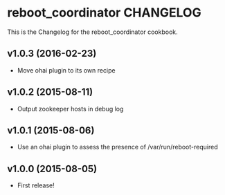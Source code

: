 reboot_coordinator CHANGELOG
======================
This is the Changelog for the reboot_coordinator cookbook.

v1.0.3 (2016-02-23)
-------------------

* Move ohai plugin to its own recipe

v1.0.2 (2015-08-11)
-------------------

* Output zookeeper hosts in debug log

v1.0.1 (2015-08-06)
-------------------

* Use an ohai plugin to assess the presence of /var/run/reboot-required

v1.0.0 (2015-08-05)
-------------------

* First release!

